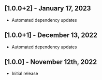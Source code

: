 ## [1.0.0+2] - January 17, 2023

* Automated dependency updates


## [1.0.0+1] - December 13, 2022

* Automated dependency updates


## [1.0.0] - November 12th, 2022

* Initial release


